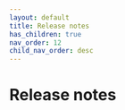 ```yaml
---
layout: default
title: Release notes
has_children: true
nav_order: 12
child_nav_order: desc
---
```


# Release notes
